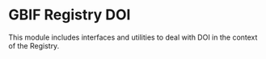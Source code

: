 # GBIF Registry DOI

This module includes interfaces and utilities to deal with DOI in the context of the Registry.


